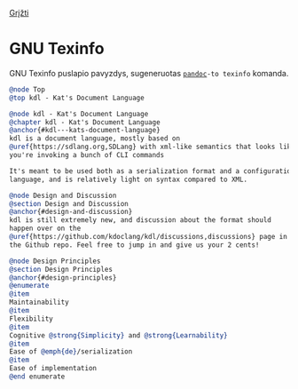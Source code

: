 <!-- markdownlint-disable-next-line MD041 -->
[Grįžti](../index.md)

# GNU Texinfo

GNU Texinfo puslapio pavyzdys, sugeneruotas [`pandoc`](https://pandoc.org/)`-to texinfo` komanda.

```texinfo
@node Top
@top kdl - Kat's Document Language

@node kdl - Kat's Document Language
@chapter kdl - Kat's Document Language
@anchor{#kdl---kats-document-language}
kdl is a document language, mostly based on
@uref{https://sdlang.org,SDLang} with xml-like semantics that looks like
you're invoking a bunch of CLI commands

It's meant to be used both as a serialization format and a configuration
language, and is relatively light on syntax compared to XML.

@node Design and Discussion
@section Design and Discussion
@anchor{#design-and-discussion}
kdl is still extremely new, and discussion about the format should
happen over on the
@uref{https://github.com/kdoclang/kdl/discussions,discussions} page in
the Github repo. Feel free to jump in and give us your 2 cents!

@node Design Principles
@section Design Principles
@anchor{#design-principles}
@enumerate 
@item
Maintainability
@item
Flexibility
@item
Cognitive @strong{Simplicity} and @strong{Learnability}
@item
Ease of @emph{de}/serialization
@item
Ease of implementation
@end enumerate
```